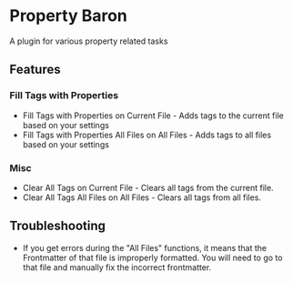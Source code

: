 # Property Baron
A plugin for various property related tasks

## Features
### Fill Tags with Properties
- Fill Tags with Properties on Current File - Adds tags to the current file based on your settings
- Fill Tags with Properties All Files on All Files - Adds tags to all files based on your settings

### Misc
- Clear All Tags on Current File - Clears all tags from the current file.
- Clear All Tags All Files on All Files - Clears all tags from all files.

## Troubleshooting
- If you get errors during the "All Files" functions, it means that the Frontmatter of that file is improperly formatted. You will need to go to that file and manually fix the incorrect frontmatter.
